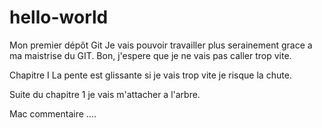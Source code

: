 # hello-world
Mon premier dépôt Git
Je vais pouvoir travailler plus serainement grace a ma maistrise du GIT.
Bon, j'espere que je ne vais pas caller trop vite.

Chapitre I
La pente est glissante si je vais trop vite je risque la chute.

Suite du chapitre 1 je vais m'attacher a l'arbre.

Mac commentaire
....
